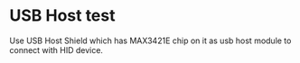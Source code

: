
# USB Host test

  Use USB Host Shield which has MAX3421E chip on it as usb host module to connect with HID device.

  
